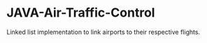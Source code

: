 # JAVA-Air-Traffic-Control
Linked list implementation to link airports to their respective flights.

